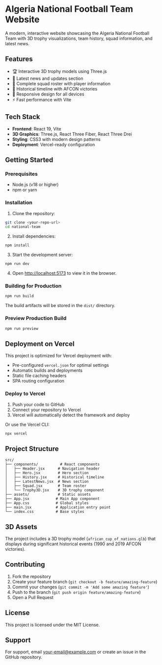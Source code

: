 # Algeria National Football Team Website

A modern, interactive website showcasing the Algeria National Football Team with 3D trophy visualizations, team history, squad information, and latest news.

## Features

- 🏆 Interactive 3D trophy models using Three.js
- 📰 Latest news and updates section
- 👥 Complete squad roster with player information
- 📜 Historical timeline with AFCON victories
- 📱 Responsive design for all devices
- ⚡ Fast performance with Vite

## Tech Stack

- **Frontend**: React 19, Vite
- **3D Graphics**: Three.js, React Three Fiber, React Three Drei
- **Styling**: CSS3 with modern design patterns
- **Deployment**: Vercel-ready configuration

## Getting Started

### Prerequisites

- Node.js (v18 or higher)
- npm or yarn

### Installation

1. Clone the repository:
```bash
git clone <your-repo-url>
cd national-team
```

2. Install dependencies:
```bash
npm install
```

3. Start the development server:
```bash
npm run dev
```

4. Open [http://localhost:5173](http://localhost:5173) to view it in the browser.

### Building for Production

```bash
npm run build
```

The build artifacts will be stored in the `dist/` directory.

### Preview Production Build

```bash
npm run preview
```

## Deployment on Vercel

This project is optimized for Vercel deployment with:

- Pre-configured `vercel.json` for optimal settings
- Automatic builds and deployments
- Static file caching headers
- SPA routing configuration

### Deploy to Vercel

1. Push your code to GitHub
2. Connect your repository to Vercel
3. Vercel will automatically detect the framework and deploy

Or use the Vercel CLI:

```bash
npx vercel
```

## Project Structure

```
src/
├── components/          # React components
│   ├── Header.jsx      # Navigation header
│   ├── Hero.jsx        # Hero section
│   ├── History.jsx     # Historical timeline
│   ├── LatestNews.jsx  # News section
│   ├── Squad.jsx       # Team roster
│   └── Trophy3D.jsx    # 3D trophy component
├── assets/             # Static assets
├── App.jsx            # Main App component
├── App.css            # Global styles
├── main.jsx           # Application entry point
└── index.css          # Base styles
```

## 3D Assets

The project includes a 3D trophy model (`african_cup_of_nations.glb`) that displays during significant historical events (1990 and 2019 AFCON victories).

## Contributing

1. Fork the repository
2. Create your feature branch (`git checkout -b feature/amazing-feature`)
3. Commit your changes (`git commit -m 'Add some amazing feature'`)
4. Push to the branch (`git push origin feature/amazing-feature`)
5. Open a Pull Request

## License

This project is licensed under the MIT License.

## Support

For support, email your-email@example.com or create an issue in the GitHub repository.
